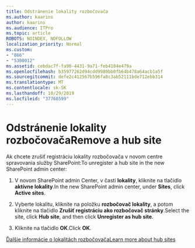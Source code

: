 ```yaml
---
title: Odstránenie lokality rozbočovača
ms.author: kaarins
author: kaarins
ms.audience: ITPro
ms.topic: article
ROBOTS: NOINDEX, NOFOLLOW
localization_priority: Normal
ms.custom:
- "866"
- "5300012"
ms.assetid: cebdac7f-fa90-4431-9a71-feb4104e479a
ms.openlocfilehash: b35977262d94cdd9980bb0fb64b478a64acb1a5f
ms.sourcegitcommit: defe2c412567b596fa8c3ab52111bde712ebb314
ms.translationtype: MT
ms.contentlocale: sk-SK
ms.lasthandoff: 10/29/2019
ms.locfileid: "37768599"
---
```

# <a name="remove-a-hub-site"></a><span data-ttu-id="16d40-102">Odstránenie lokality rozbočovača</span><span class="sxs-lookup"><span data-stu-id="16d40-102">Remove a hub site</span></span>

<span data-ttu-id="16d40-103">Ak chcete zrušiť registráciu lokality rozbočovača v novom centre spravovania služby SharePoint:</span><span class="sxs-lookup"><span data-stu-id="16d40-103">To unregister a hub site in the new SharePoint admin center:</span></span>
  
1. <span data-ttu-id="16d40-104">V novom SharePoint admin Center, v časti **lokality**, kliknite na tlačidlo **aktívne lokality**.</span><span class="sxs-lookup"><span data-stu-id="16d40-104">In the new SharePoint admin center, under **Sites**, click **Active sites**.</span></span>

2. <span data-ttu-id="16d40-105">Vyberte lokalitu, kliknite na položku **rozbočovač lokality**, a potom kliknite na tlačidlo **Zrušiť registráciu ako rozbočovač stránky**.</span><span class="sxs-lookup"><span data-stu-id="16d40-105">Select the site, click **Hub site**, and then click **Unregister as hub site**.</span></span>

3. <span data-ttu-id="16d40-106">Kliknite na tlačidlo **OK**.</span><span class="sxs-lookup"><span data-stu-id="16d40-106">Click **OK**.</span></span>

[<span data-ttu-id="16d40-107">Ďalšie informácie o lokalitách rozbočovača</span><span class="sxs-lookup"><span data-stu-id="16d40-107">Learn more about hub sites</span></span>](https://support.office.com/article/what-is-a-sharepoint-hub-site-fe26ae84-14b7-45b6-a6d1-948b3966427f)
  